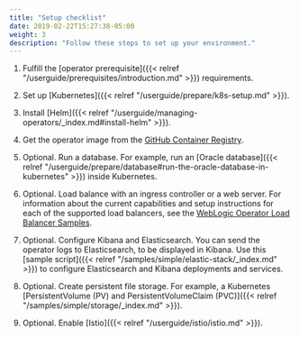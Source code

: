 ```yaml
---
title: "Setup checklist"
date: 2019-02-22T15:27:38-05:00
weight: 3
description: "Follow these steps to set up your environment."
---
```





1. Fulfill the [operator prerequisite]({{< relref "/userguide/prerequisites/introduction.md" >}}) requirements.

1. Set up [Kubernetes]({{< relref "/userguide/prepare/k8s-setup.md" >}}).

1. Install [Helm]({{< relref "/userguide/managing-operators/_index.md#install-helm" >}}).

1. Get the operator image from the [GitHub Container Registry](https://github.com/orgs/oracle/packages/container/package/weblogic-kubernetes-operator).

1. Optional. Run a database. For example, run an [Oracle database]({{< relref "/userguide/prepare/database#run-the-oracle-database-in-kubernetes" >}}) inside Kubernetes.

1. Optional. Load balance with an ingress controller or a web server. For information about the current capabilities and setup instructions for each of the supported load balancers, see the [WebLogic Operator Load Balancer Samples](https://github.com/oracle/weblogic-kubernetes-operator/blob/main/kubernetes/samples/charts/README.md).

1. Optional. Configure Kibana and Elasticsearch. You can send the operator logs to Elasticsearch, to be displayed in Kibana. Use
this [sample script]({{< relref "/samples/simple/elastic-stack/_index.md" >}}) to configure Elasticsearch and Kibana deployments and services.

1. Optional. Create persistent file storage. For example, a Kubernetes [PersistentVolume (PV) and PersistentVolumeClaim (PVC)]({{< relref "/samples/simple/storage/_index.md" >}}).

1. Optional. Enable [Istio]({{< relref "/userguide/istio/istio.md" >}}).
